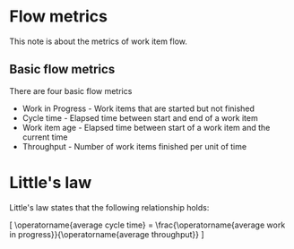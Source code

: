 # Flow metrics

This note is about the metrics of work item flow.

## Basic flow metrics

There are four basic flow metrics

* Work in Progress - Work items that are started but not finished
* Cycle time - Elapsed time between start and end of a work item
* Work item age - Elapsed time between start of a work item and the current time
* Throughput - Number of work items finished per unit of time

# Little's law

Little's law states that the following relationship holds:

\[
\operatorname{average cycle time} = \frac{\operatorname{average work in progress}}{\operatorname{average throughput}}
\]

